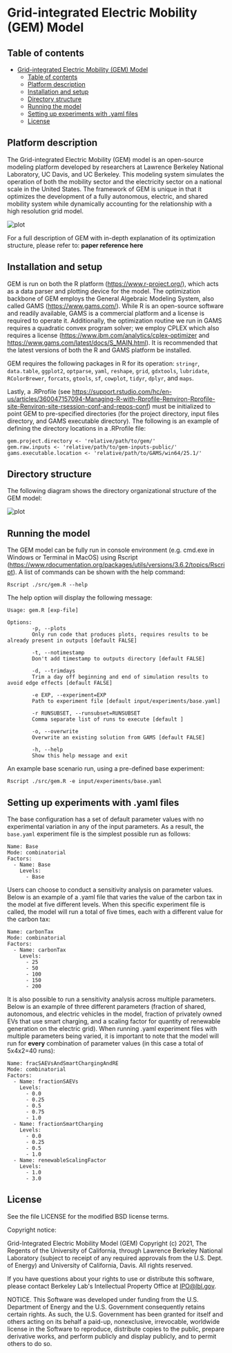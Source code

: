 # Grid-integrated Electric Mobility (GEM) Model

## Table of contents

   * [Grid-integrated Electric Mobility (GEM) Model](#grid-integrated-electric-mobility-gem-model)
      * [Table of contents](#table-of-contents)
      * [Platform description](#platform-description)
      * [Installation and setup](#installation-and-setup)
      * [Directory structure](#directory-structure)
      * [Running the model](#running-the-model)
      * [Setting up experiments with .yaml files](#setting-up-experiments-with-yaml-files)
      * [License](#license)

## Platform description

The Grid-integrated Electric Mobility (GEM) model is an open-source modeling platform developed by researchers at Lawrence Berkeley National Laboratory, UC Davis, and UC Berkeley.  This modeling system simulates the operation of both the mobility sector and the electricity sector on a national scale in the United States.  The framework of GEM is unique in that it optimizes the development of a fully autonomous, electric, and shared mobility system while dynamically accounting for the relationship with a high resolution grid model.

![plot](./readme_images/forPaper_model-approach-1.png)

For a full description of GEM with in-depth explanation of its optimization structure, please refer to: **paper reference here**

## Installation and setup

GEM is run on both the R platform (https://www.r-project.org/), which acts as a data parser and plotting device for the model. The optimization backbone of GEM employs the General Algebraic Modeling System, also called GAMS (https://www.gams.com/).  While R is an open-source software and readily available, GAMS is a commercial platform and a license is required to operate it.  Additionally, the optimization routine we run in GAMS requires a quadratic convex program solver; we employ CPLEX which also requires a license (https://www.ibm.com/analytics/cplex-optimizer and https://www.gams.com/latest/docs/S_MAIN.html).  It is recommended that the latest versions of both the R and GAMS platform be installed.

GEM requires the following packages in R for its operation: `stringr`, `data.table`, `ggplot2`, `optparse`, `yaml`, `reshape`, `grid`, `gdxtools`, `lubridate`, `RColorBrewer`, `forcats`, `gtools`, `sf`, `cowplot`, `tidyr`, `dplyr`, and `maps`.

Lastly, a .RProfile (see https://support.rstudio.com/hc/en-us/articles/360047157094-Managing-R-with-Rprofile-Renviron-Rprofile-site-Renviron-site-rsession-conf-and-repos-conf) must be initialized to point GEM to pre-specified directories (for the project directory, input files directory, and GAMS executable directory).  The following is an example of defining the directory locations in a .RProfile file:

```
gem.project.directory <- 'relative/path/to/gem/'
gem.raw.inputs <- 'relative/path/to/gem-inputs-public/'
gams.executable.location <- 'relative/path/to/GAMS/win64/25.1/'
```

## Directory structure

The following diagram shows the directory organizational structure of the GEM model:

![plot](./readme_images/directory_diagram-1.png)

## Running the model

The GEM model can be fully run in console environment (e.g. cmd.exe in Windows or Terminal in MacOS) using Rscript (https://www.rdocumentation.org/packages/utils/versions/3.6.2/topics/Rscript).  A list of commands can be shown with the help command:

```
Rscript ./src/gem.R --help
```

The help option will display the following message:

```
Usage: gem.R [exp-file]

Options:                                                                                                                                                                                                         
        -p, --plots 
        Only run code that produces plots, requires results to be already present in outputs [default FALSE]

        -t, --notimestamp
        Don't add timestamp to outputs directory [default FALSE]

        -d, --trimdays
        Trim a day off beginning and end of simulation results to avoid edge effects [default FALSE] 

        -e EXP, --experiment=EXP
        Path to experiment file [default input/experiments/base.yaml] 

        -r RUNSUBSET, --runsubset=RUNSUBSET
        Comma separate list of runs to execute [default ]
        
        -o, --overwrite
        Overwrite an existing solution from GAMS [default FALSE]
       
        -h, --help
        Show this help message and exit                                                                                                                                                                                                                 
```

An example base scenario run, using a pre-defined base experiment:

```
Rscript ./src/gem.R -e input/experiments/base.yaml
```

## Setting up experiments with .yaml files

The base configuration has a set of default parameter values with no experimental variation in any of the input parameters.  As a result, the `base.yaml` experiment file is the simplest possible run as follows:

```
Name: Base
Mode: combinatorial
Factors:
  - Name: Base
    Levels:
      - Base
```

Users can choose to conduct a sensitivity analysis on parameter values.  Below is an example of a .yaml file that varies the value of the carbon tax in the model at five different levels.  When this specific experiment file is called, the model will run a total of five times, each with a different value for the carbon tax:

```
Name: carbonTax
Mode: combinatorial
Factors:
  - Name: carbonTax
    Levels:
      - 25
      - 50
      - 100
      - 150
      - 200
```

It is also possible to run a sensitivity analysis across multiple parameters.  Below is an example of three different parameters (fraction of shared, autonomous, and electric vehicles in the model, fraction of privately owned EVs that use smart charging, and a scaling factor for quantity of renewable generation on the electric grid).  When running .yaml experiment files with multiple parameters being varied, it is important to note that the model will run for **every** combination of parameter values (in this case a total of 5x4x2=40 runs):

```
Name: fracSAEVsAndSmartChargingAndRE
Mode: combinatorial
Factors:
  - Name: fractionSAEVs
    Levels:
      - 0.0
      - 0.25
      - 0.5
      - 0.75
      - 1.0
  - Name: fractionSmartCharging
    Levels:
      - 0.0
      - 0.25
      - 0.5
      - 1.0
  - Name: renewableScalingFactor
    Levels:
      - 1.0
      - 3.0
```

## License

See the file LICENSE for the modified BSD license terms.

Copyright notice:

Grid-Integrated Electric Mobility Model (GEM) Copyright (c) 2021, The Regents of the University of California, through Lawrence Berkeley National Laboratory (subject to receipt of any required approvals from the U.S. Dept. of Energy) and University of California, Davis. All rights reserved.

If you have questions about your rights to use or distribute this software, please contact Berkeley Lab's Intellectual Property Office at IPO@lbl.gov.

NOTICE. This Software was developed under funding from the U.S. Department of Energy and the U.S. Government consequently retains certain rights. As such, the U.S. Government has been granted for itself and others acting on its behalf a paid-up, nonexclusive, irrevocable, worldwide license in the Software to reproduce, distribute copies to the public, prepare derivative works, and perform publicly and display publicly, and to permit others to do so.
